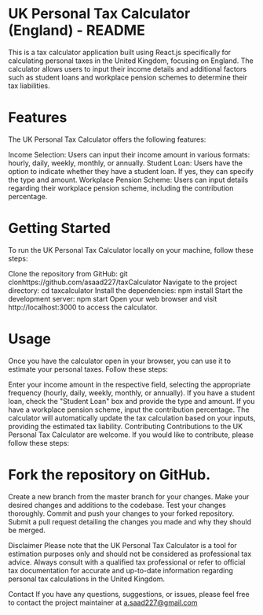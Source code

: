 # UK Personal Tax Calculator (England) - README
This is a tax calculator application built using React.js specifically for calculating personal taxes in the United Kingdom, focusing on England. The calculator allows users to input their income details and additional factors such as student loans and workplace pension schemes to determine their tax liabilities.

# Features 

The UK Personal Tax Calculator offers the following features:

Income Selection: Users can input their income amount in various formats: hourly, daily, weekly, monthly, or annually.
Student Loan: Users have the option to indicate whether they have a student loan. If yes, they can specify the type and amount.
Workplace Pension Scheme: Users can input details regarding their workplace pension scheme, including the contribution percentage.

# Getting Started

To run the UK Personal Tax Calculator locally on your machine, follow these steps:

Clone the repository from GitHub: git clonhttps://github.com/asaad227/taxCalculator
Navigate to the project directory: cd taxcalculator
Install the dependencies: npm install
Start the development server: npm start
Open your web browser and visit http://localhost:3000 to access the calculator.

# Usage

Once you have the calculator open in your browser, you can use it to estimate your personal taxes. Follow these steps:

Enter your income amount in the respective field, selecting the appropriate frequency (hourly, daily, weekly, monthly, or annually).
If you have a student loan, check the "Student Loan" box and provide the type and amount.
If you have a workplace pension scheme, input the contribution percentage.
The calculator will automatically update the tax calculation based on your inputs, providing the estimated tax liability.
Contributing
Contributions to the UK Personal Tax Calculator are welcome. If you would like to contribute, please follow these steps:

# Fork the repository on GitHub.
Create a new branch from the master branch for your changes.
Make your desired changes and additions to the codebase.
Test your changes thoroughly.
Commit and push your changes to your forked repository.
Submit a pull request detailing the changes you made and why they should be merged.

Disclaimer
Please note that the UK Personal Tax Calculator is a tool for estimation purposes only and should not be considered as professional tax advice. Always consult with a qualified tax professional or refer to official tax documentation for accurate and up-to-date information regarding personal tax calculations in the United Kingdom.

Contact
If you have any questions, suggestions, or issues, please feel free to contact the project maintainer at a.saad227@gmail.com